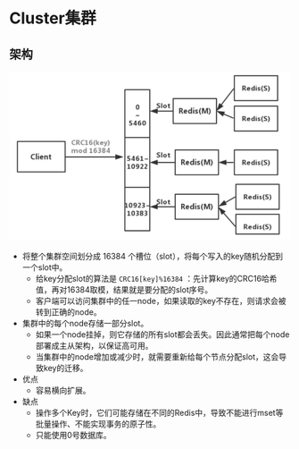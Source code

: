 # Cluster集群

## 架构

![](cluster.png)

- 将整个集群空间划分成 16384 个槽位（slot），将每个写入的key随机分配到一个slot中。
  - 给key分配slot的算法是 `CRC16[key]%16384` ：先计算key的CRC16哈希值，再对16384取模，结果就是要分配的slot序号。
  - 客户端可以访问集群中的任一node，如果读取的key不存在，则请求会被转到正确的node。
- 集群中的每个node存储一部分slot。
  - 如果一个node挂掉，则它存储的所有slot都会丢失。因此通常把每个node部署成主从架构，以保证高可用。
  - 当集群中的node增加或减少时，就需要重新给每个节点分配slot，这会导致key的迁移。
- 优点
  - 容易横向扩展。
- 缺点
  - 操作多个Key时，它们可能存储在不同的Redis中，导致不能进行mset等批量操作、不能实现事务的原子性。
  - 只能使用0号数据库。
